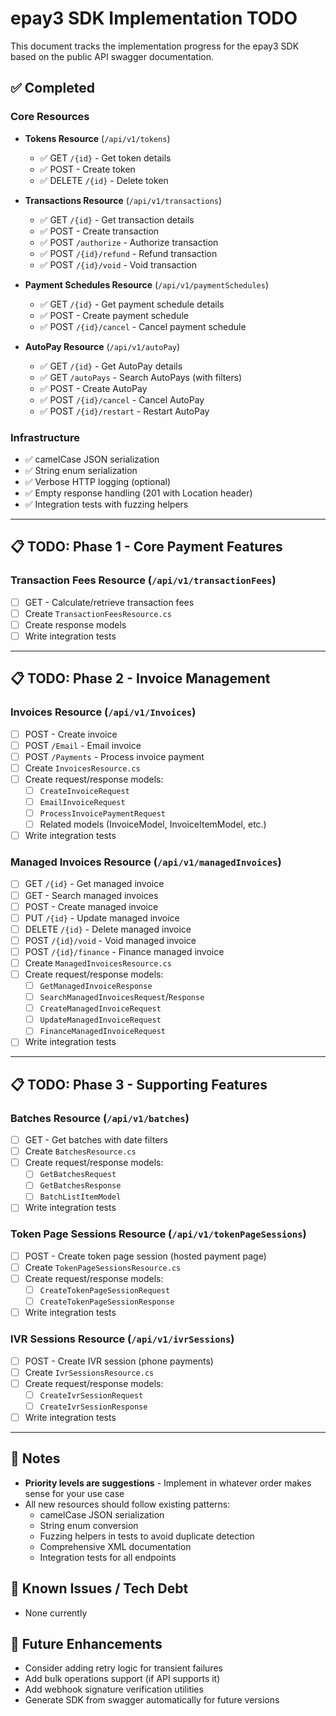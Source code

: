 # epay3 SDK Implementation TODO

This document tracks the implementation progress for the epay3 SDK based on the public API swagger documentation.

## ✅ Completed

### Core Resources
- **Tokens Resource** (`/api/v1/tokens`)
  - ✅ GET `/{id}` - Get token details
  - ✅ POST - Create token
  - ✅ DELETE `/{id}` - Delete token

- **Transactions Resource** (`/api/v1/transactions`)
  - ✅ GET `/{id}` - Get transaction details
  - ✅ POST - Create transaction
  - ✅ POST `/authorize` - Authorize transaction
  - ✅ POST `/{id}/refund` - Refund transaction
  - ✅ POST `/{id}/void` - Void transaction

- **Payment Schedules Resource** (`/api/v1/paymentSchedules`)
  - ✅ GET `/{id}` - Get payment schedule details
  - ✅ POST - Create payment schedule
  - ✅ POST `/{id}/cancel` - Cancel payment schedule

- **AutoPay Resource** (`/api/v1/autoPay`)
  - ✅ GET `/{id}` - Get AutoPay details
  - ✅ GET `/autoPays` - Search AutoPays (with filters)
  - ✅ POST - Create AutoPay
  - ✅ POST `/{id}/cancel` - Cancel AutoPay
  - ✅ POST `/{id}/restart` - Restart AutoPay

### Infrastructure
- ✅ camelCase JSON serialization
- ✅ String enum serialization
- ✅ Verbose HTTP logging (optional)
- ✅ Empty response handling (201 with Location header)
- ✅ Integration tests with fuzzing helpers

---

## 📋 TODO: Phase 1 - Core Payment Features

### Transaction Fees Resource (`/api/v1/transactionFees`)
- [ ] GET - Calculate/retrieve transaction fees
- [ ] Create `TransactionFeesResource.cs`
- [ ] Create response models
- [ ] Write integration tests

---

## 📋 TODO: Phase 2 - Invoice Management

### Invoices Resource (`/api/v1/Invoices`)
- [ ] POST - Create invoice
- [ ] POST `/Email` - Email invoice
- [ ] POST `/Payments` - Process invoice payment
- [ ] Create `InvoicesResource.cs`
- [ ] Create request/response models:
  - [ ] `CreateInvoiceRequest`
  - [ ] `EmailInvoiceRequest`
  - [ ] `ProcessInvoicePaymentRequest`
  - [ ] Related models (InvoiceModel, InvoiceItemModel, etc.)
- [ ] Write integration tests

### Managed Invoices Resource (`/api/v1/managedInvoices`)
- [ ] GET `/{id}` - Get managed invoice
- [ ] GET - Search managed invoices
- [ ] POST - Create managed invoice
- [ ] PUT `/{id}` - Update managed invoice
- [ ] DELETE `/{id}` - Delete managed invoice
- [ ] POST `/{id}/void` - Void managed invoice
- [ ] POST `/{id}/finance` - Finance managed invoice
- [ ] Create `ManagedInvoicesResource.cs`
- [ ] Create request/response models:
  - [ ] `GetManagedInvoiceResponse`
  - [ ] `SearchManagedInvoicesRequest`/`Response`
  - [ ] `CreateManagedInvoiceRequest`
  - [ ] `UpdateManagedInvoiceRequest`
  - [ ] `FinanceManagedInvoiceRequest`
- [ ] Write integration tests

---

## 📋 TODO: Phase 3 - Supporting Features

### Batches Resource (`/api/v1/batches`)
- [ ] GET - Get batches with date filters
- [ ] Create `BatchesResource.cs`
- [ ] Create request/response models:
  - [ ] `GetBatchesRequest`
  - [ ] `GetBatchesResponse`
  - [ ] `BatchListItemModel`
- [ ] Write integration tests

### Token Page Sessions Resource (`/api/v1/tokenPageSessions`)
- [ ] POST - Create token page session (hosted payment page)
- [ ] Create `TokenPageSessionsResource.cs`
- [ ] Create request/response models:
  - [ ] `CreateTokenPageSessionRequest`
  - [ ] `CreateTokenPageSessionResponse`
- [ ] Write integration tests

### IVR Sessions Resource (`/api/v1/ivrSessions`)
- [ ] POST - Create IVR session (phone payments)
- [ ] Create `IvrSessionsResource.cs`
- [ ] Create request/response models:
  - [ ] `CreateIvrSessionRequest`
  - [ ] `CreateIvrSessionResponse`
- [ ] Write integration tests

---

## 📝 Notes

- **Priority levels are suggestions** - Implement in whatever order makes sense for your use case
- All new resources should follow existing patterns:
  - camelCase JSON serialization
  - String enum conversion
  - Fuzzing helpers in tests to avoid duplicate detection
  - Comprehensive XML documentation
  - Integration tests for all endpoints

## 🔧 Known Issues / Tech Debt

- None currently

## 🎯 Future Enhancements

- Consider adding retry logic for transient failures
- Add bulk operations support (if API supports it)
- Add webhook signature verification utilities
- Generate SDK from swagger automatically for future versions
